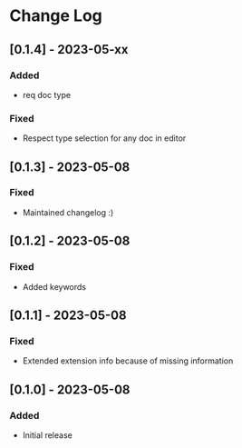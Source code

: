 # Change Log

## [0.1.4] - 2023-05-xx

### Added

- req doc type

### Fixed

- Respect type selection for any doc in editor

## [0.1.3] - 2023-05-08

### Fixed

- Maintained changelog :)

## [0.1.2] - 2023-05-08

### Fixed

- Added keywords

## [0.1.1] - 2023-05-08

### Fixed

- Extended extension info because of missing information

## [0.1.0] - 2023-05-08

### Added

- Initial release
